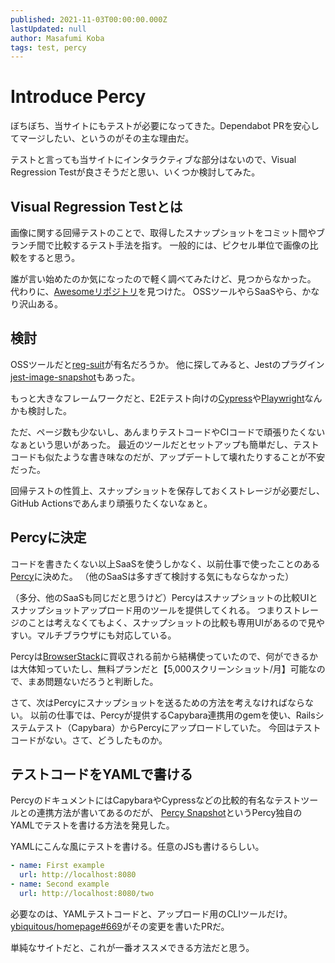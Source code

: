 ```yaml
---
published: 2021-11-03T00:00:00.000Z
lastUpdated: null
author: Masafumi Koba
tags: test, percy
---
```


# Introduce Percy

ぼちぼち、当サイトにもテストが必要になってきた。Dependabot PRを安心してマージしたい、というのがその主な理由だ。

テストと言っても当サイトにインタラクティブな部分はないので、Visual Regression Testが良さそうだと思い、いくつか検討してみた。

## Visual Regression Testとは

画像に関する回帰テストのことで、取得したスナップショットをコミット間やブランチ間で比較するテスト手法を指す。
一般的には、ピクセル単位で画像の比較をすると思う。

誰が言い始めたのか気になったので軽く調べてみたけど、見つからなかった。
代わりに、[Awesomeリポジトリ](https://github.com/mojoaxel/awesome-regression-testing)を見つけた。
OSSツールやらSaaSやら、かなり沢山ある。

## 検討

OSSツールだと[reg-suit](https://github.com/reg-viz/reg-suit)が有名だろうか。
他に探してみると、Jestのプラグイン[jest-image-snapshot](https://github.com/americanexpress/jest-image-snapshot)もあった。

もっと大きなフレームワークだと、E2Eテスト向けの[Cypress](https://www.cypress.io/)や[Playwright](https://playwright.dev/)なんかも検討した。

ただ、ページ数も少ないし、あんまりテストコードやCIコードで頑張りたくないなぁという思いがあった。
最近のツールだとセットアップも簡単だし、テストコードも似たような書き味なのだが、アップデートして壊れたりすることが不安だった。

回帰テストの性質上、スナップショットを保存しておくストレージが必要だし、GitHub Actionsであんまり頑張りたくないなぁと。

## Percyに決定

コードを書きたくない以上SaaSを使うしかなく、以前仕事で使ったことのある[Percy](https://percy.io)に決めた。
（他のSaaSは多すぎて検討する気にもならなかった）

（多分、他のSaaSも同じだと思うけど）Percyはスナップショットの比較UIとスナップショットアップロード用のツールを提供してくれる。
つまりストレージのことは考えなくてもよく、スナップショットの比較も専用UIがあるので見やすい。マルチブラウザにも対応している。

Percyは[BrowserStack](https://www.browserstack.com)に買収される前から結構使っていたので、何ができるかは大体知っていたし、無料プランだと【5,000スクリーンショット/月】可能なので、まあ問題ないだろうと判断した。

さて、次はPercyにスナップショットを送るための方法を考えなければならない。
以前の仕事では、Percyが提供するCapybara連携用のgemを使い、Railsシステムテスト（Capybara）からPercyにアップロードしていた。
今回はテストコードがない。さて、どうしたものか。

## テストコードをYAMLで書ける

PercyのドキュメントにはCapybaraやCypressなどの比較的有名なテストツールとの連携方法が書いてあるのだが、
[Percy Snapshot](https://docs.percy.io/docs/percy-snapshot)というPercy独自のYAMLでテストを書ける方法を発見した。

YAMLにこんな風にテストを書ける。任意のJSも書けるらしい。

```yaml
- name: First example
  url: http://localhost:8080
- name: Second example
  url: http://localhost:8080/two
```

必要なのは、YAMLテストコードと、アップロード用のCLIツールだけ。
[ybiquitous/homepage#669](https://github.com/ybiquitous/homepage/pull/669)がその変更を書いたPRだ。

単純なサイトだと、これが一番オススメできる方法だと思う。
